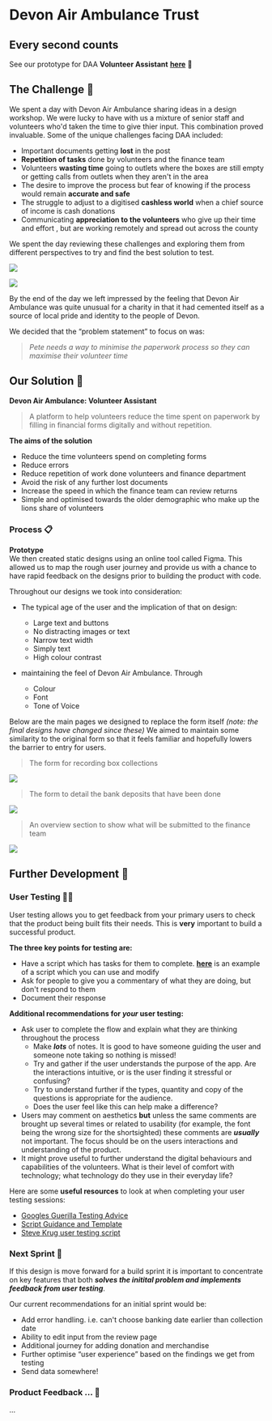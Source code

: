 # Devon Air Ambulance Trust

## Every second counts

See our prototype for DAA **Volunteer Assistant** __[here](https://DAAT.surge.sh)__ :eyes: 

## The Challenge :punch: 

We spent a day with Devon Air Ambulance sharing ideas in a design workshop. We were lucky to have with us a mixture of senior staff and volunteers who'd taken the time to give thier input. This combination proved invaluable. Some of the unique challenges facing DAA included: 
* Important documents getting **lost** in the post
* **Repetition of tasks** done by volunteers and the finance team
* Volunteers **wasting time** going to outlets where the boxes are still empty or getting calls from outlets when they aren't in the area
* The desire to improve the process but fear of knowing if the process would remain **accurate and safe**
* The struggle to adjust to a digitised **cashless world** when a chief source of income is cash donations
* Communicating **appreciation to the volunteers** who give up their time and effort , but are working remotely and spread out across the county


We spent the day reviewing these challenges and exploring them from different perspectives to try and find the best solution to test. 

![](https://i.imgur.com/Qp9oi6q.png)

![](https://i.imgur.com/KK4arrH.png)

By the end of the day we left impressed by the feeling that Devon Air Ambulance was quite unusual for a charity in that it had cemented itself as a source of local pride and identity to the people of Devon.

We decided that the “problem statement” to focus on was: 

>*Pete needs a way to minimise the paperwork process so they can maximise their volunteer time*
 

## Our Solution :circus_tent: 

**Devon Air Ambulance: Volunteer Assistant** 

> A platform to help volunteers reduce the time spent on paperwork by filling in financial forms digitally and without repetition.


 **The aims of the solution**
* Reduce the time volunteers spend on completing forms
* Reduce errors 
* Reduce repetition of work done volunteers and finance department 
* Avoid the risk of any further lost documents 
* Increase the speed in which the finance team can review returns
* Simple and optimised towards the older demographic who make up the lions share of volunteers

### Process :clipboard:


__Prototype__  
We then created static designs using an online tool called Figma. This allowed us to map the rough user journey and provide us with a chance to have rapid feedback on the designs prior to building the product with code. 

Throughout our designs we took into consideration:
* The typical age of the user and the implication of that on design:
    * Large text and buttons
    * No distracting images or text
    * Narrow text width
    * Simply text
    * High colour contrast

* maintaining the feel of Devon Air Ambulance. Through
    * Colour 
    * Font
    * Tone of Voice   

Below are the main pages we designed to replace the form itself _*(note: the final designs have changed since these)*_
We aimed to maintain some similarity to the original form so that it feels familiar and hopefully lowers the barrier to entry for users. 

> The form for recording box collections 
>
![](https://i.imgur.com/H0yuKN9.png)

> The form to detail the bank deposits that have been done
> 
![](https://i.imgur.com/G85e7e6.png)

> An overview section to show what will be submitted to the finance team 
> 
![](https://i.imgur.com/qjHOpYN.png)


## Further Development  :wrench:
### User Testing :two_women_holding_hands::two_women_holding_hands:
User testing allows you to get feedback from your primary users to check that the product being built fits their needs. This is __very__ important to build a successful product. 

__The three key points for testing are:__
- Have a script which has tasks for them to complete. **[here](https://github.com/InFact-coop/DAAT/blob/master/userTesting.md)** is an example of a script which you can use and modify
- Ask for people to give you a commentary of what they are doing, but don't respond to them
- Document their response

__Additional recommendations for _*your*_ user testing:__
* Ask user to complete the flow and explain what they are thinking throughout the process 
    * Make __*lots*__ of notes. It is good to have someone guiding the user and someone note taking so nothing is missed!
    * Try and gather if the user understands the purpose of the app. Are the interactions intuitive, or is the user finding it stressful or confusing? 
    *  Try to understand further if the types, quantity and copy of the questions is appropriate for the audience. 
    *  Does the user feel like this can help make a difference? 
* Users may comment on aesthetics __but__ unless the same comments are brought up several times or related to usability (for example, the font being the wrong size for the shortsighted) these comments are __*usually*__ not important. The focus should be on the users interactions and understanding of the product.   
* It might prove useful to further understand the digital behaviours and capabilities of the volunteers. What is their level of comfort with technology; what technology do they use in their everyday life?

Here are some __useful resources__ to look at when completing your user testing sessions:
-  [Googles Guerilla Testing Advice](https://www.youtube.com/watch?v=0YL0xoSmyZI&feature=youtu.be)
- [Script Guidance and Template](https://github.com/foundersandcoders/master-reference/blob/master/coursebook/weeks-10-12/user-testing.md#1-planning)
- [Steve Krug user testing script](https://sensible.com/downloads/test-script.pdf)



### Next Sprint :runner: 
If this design is move forward for a build sprint it is important to concentrate on key features that both __*solves the initital problem and implements feedback from user testing*__.

Our current recommendations for an initial sprint would be:
* Add error handling. i.e. can't choose banking date earlier than collection date
* Ability to edit input from the review page
* Additional journey for adding donation and merchandise 
* Further optimise “user experience” based on the findings we get from testing
* Send data somewhere!

### Product Feedback ... :arrows_counterclockwise:
...
